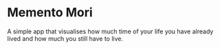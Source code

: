 # Memento Mori

A simple app that visualises how much time of your life you have already lived and how much you still have to live.

